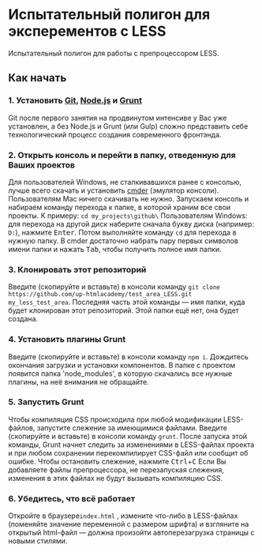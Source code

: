 # Испытательный полигон для эксперементов с LESS

Испытательный полигон для работы с препроцессором LESS.



## Как начать

### 1. Установить [Git](http://git-scm.com/), [Node.js](http://nodejs.org/) и [Grunt](http://gruntjs.com/)
Git после первого занятия на продвинутом интенсиве у Вас уже установлен, а без Node.js и Grunt (или Gulp) сложно представить себе технологический процесс создания современного фронтэнда.

### 2. Открыть консоль и перейти в папку, отведенную для Ваших проектов
Для пользователей Windows, не сталкивавшихся ранее с консолью, лучше всего скачать и установить [cmder](http://bliker.github.io/cmder/) (эмулятор консоли). Пользователям Mac ничего скачивать не нужно.
Запускаем консоль и набираем команду перехода к папке, в которой храним все свои проекты. К примеру: `cd my_projects\github\`
Пользователям Windows: для перехода на другой диск наберите сначала букву диска (например: `D:`), нажмите <kbd>Enter</kbd>. Потом выполняйте команду `cd` для перехода в нужную папку. В cmder достаточно набрать пару первых символов имени папки и нажать <kbd>Tab</kbd>, чтобы получить полное имя папки.

### 3. Клонировать этот репозиторий
Введите (скопируйте и вставьте) в консоли  команду `git clone https://github.com/up-htmlacademy/test_area_LESS.git my_less_test_area`. Последняя часть этой команды — имя папки, куда будет клонирован этот репозиторий. Этой папки ещё нет, она будет создана.

### 4. Установить плагины Grunt
Введите (скопируйте и вставьте) в консоли  команду `npm i`. Дождитесь окончания загрузки и установки компонентов. В папке с проектом появится папка 'node_modules', в которую скачались все нужные плагины, на неё внимания не обращайте.

### 5. Запустить Grunt
Чтобы компиляция CSS происходила при любой модификации LESS-файлов, запустите слежение за имеющимися файлами. Введите (скопируйте и вставьте) в консоли  команду `grunt`.
После запуска этой команды, Grunt начнет следить за изменениями в LESS-файлах проекта и при любом сохранении перекомпилирует CSS-файл или сообщит об ошибке.
Чтобы остановить слежение, нажмите <kbd>Ctrl</kbd>+<kbd>C</kbd>
Если Вы добавляете файлы препроцессора, не перезапуская слежения, изменения в этих файлах не будут вызывать компиляцию CSS.

### 6. Убедитесь, что всё работает
Откройте в браузере`index.html` , измените что-либо в LESS-файлах (поменяйте значение переменной с размером шрифта) и взгляните на открытый html-файл — должна произойти автоперезагрузка страницы с новыми стилями.
